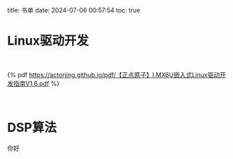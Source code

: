 title: 书单
date: 2024-07-06 00:57:54
toc: true

# Linux驱动开发

<br>

{% pdf https://actorjing.github.io/pdf/【正点原子】I.MX6U嵌入式Linux驱动开发指南V1.6.pdf %}

<br>

# DSP算法

你好

